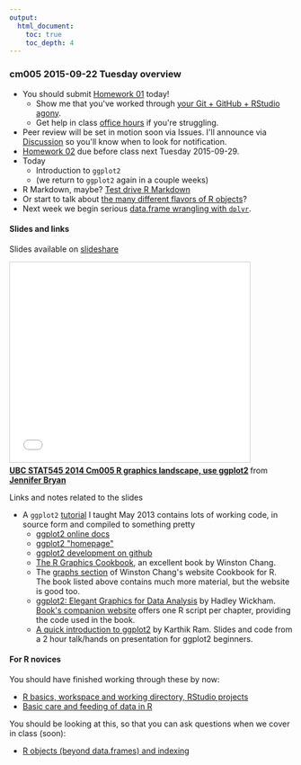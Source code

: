 ```yaml
---
output:
  html_document:
    toc: true
    toc_depth: 4
---
```


### cm005 2015-09-22 Tuesday overview

  * You should submit [Homework 01](hw01_edit-README.html) today!
    - Show me that you've worked through [your Git + GitHub + RStudio agony](git00_index.html).
    - Get help in class [office hours](https://github.com/STAT545-UBC/Discussion/issues/85) if you're struggling.
  * Peer review will be set in motion soon via Issues. I'll announce via [Discussion](https://github.com/STAT545-UBC/Discussion/issues) so you'll know when to look for notification.
  * [Homework 02](hw02_explore-gapminder-use-rmarkdown.html) due before class next Tuesday 2015-09-29.
  * Today
    - Introduction to `ggplot2`
    - (we return to `ggplot2` again in a couple weeks)
  * R Markdown, maybe? [Test drive R Markdown](block007_first-use-rmarkdown.html)
  * Or start to talk about [the many different flavors of R objects](block004_basic-r-objects.html)?
  * Next week we begin serious [data.frame wrangling with `dplyr`](block009_dplyr-intro.html).
    
#### Slides and links

Slides available on [slideshare](http://www.slideshare.net/jenniferbryan5811/cm005-intro-ggplot2)

<iframe src="//www.slideshare.net/slideshow/embed_code/39204474" width="427" height="356" frameborder="0" marginwidth="0" marginheight="0" scrolling="no" style="border:1px solid #CCC; border-width:1px; margin-bottom:5px; max-width: 100%;" allowfullscreen> </iframe> <div style="margin-bottom:5px"> <strong> <a href="https://www.slideshare.net/jenniferbryan5811/cm005-intro-ggplot2" title="UBC STAT545 2014 Cm005 R graphics landscape, use ggplot2" target="_blank">UBC STAT545 2014 Cm005 R graphics landscape, use ggplot2</a> </strong> from <strong><a href="http://www.slideshare.net/jenniferbryan5811" target="_blank">Jennifer Bryan</a></strong> </div>

Links and notes related to the slides

  * A `ggplot2` [tutorial](https://github.com/jennybc/ggplot2-tutorial) I taught May 2013 contains lots of working code, in source form and compiled to something pretty
    - [ggplot2 online docs](http://docs.ggplot2.org/current/)
    - [ggplot2 "homepage"](http://ggplot2.org)
    - [ggplot2 development on github](https://github.com/hadley/ggplot2) 
    - [The R Graphics Cookbook](http://shop.oreilly.com/product/0636920023135.do), an excellent book by Winston Chang.
    - The [graphs section](http://www.cookbook-r.com/Graphs/) of Winston Chang's website Cookbook for R. The book listed above contains much more material, but the website is good too.
    - [ggplot2: Elegant Graphics for Data Analysis](http://www.amazon.com/dp/0387981403/ref=cm_sw_su_dp?tag=ggplot2-20) by Hadley Wickham. [Book's companion website](http://ggplot2.org/book/) offers one R script per chapter, providing the code used in the book.
    - [A quick introduction to ggplot2](http://inundata.org/2013/04/10/a-quick-introduction-to-ggplot2/) by Karthik Ram. Slides and code from a 2 hour talk/hands on presentation for ggplot2 beginners.

#### For R novices

You should have finished working through these by now:

  * [R basics, workspace and working directory, RStudio projects](block002_hello-r-workspace-wd-project.html)
  * [Basic care and feeding of data in R](block006_care-feeding-data.html)

You should be looking at this, so that you can ask questions when we cover in class (soon):

  * [R objects (beyond data.frames) and indexing](block004_basic-r-objects.html)

